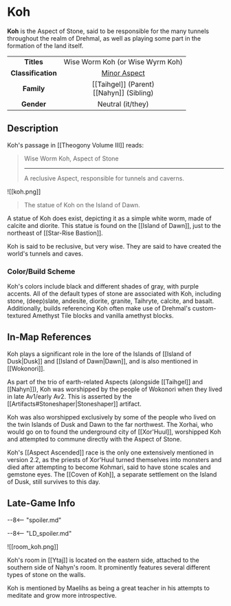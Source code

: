 # Koh

**Koh** is the Aspect of Stone, said to be responsible for the many tunnels throughout the realm of Drehmal, as well as playing some part in the formation of the land itself.

|  |  |
|:----------:|:----------------------:|
| **Titles** | Wise Worm Koh (or Wise Wyrm Koh) |
| **Classification** | [Minor Aspect](/Lore/Higher_Beings/Aspects/Minor_Aspects/) |
| **Family** | [[Taihgel]] (Parent) <br> [[Nahyn]] (Sibling) |
| **Gender** | Neutral (it/they) |

## Description

Koh's passage in [[Theogony Volume III]] reads:

> Wise Worm Koh, Aspect of Stone
> ***
> A reclusive Aspect, responsible for tunnels and caverns.

![[koh.png]]
> The statue of Koh on the Island of Dawn.

A statue of Koh does exist, depicting it as a simple white worm, made of calcite and diorite. This statue is found on the [[Island of Dawn]], just to the northeast of [[Star-Rise Bastion]].

Koh is said to be reclusive, but very wise. They are said to have created the world's tunnels and caves.

### Color/Build Scheme

Koh's colors include black and different shades of gray, with purple accents. All of the default types of stone are associated with Koh, including stone, (deep)slate, andesite, diorite, granite, Taihryte, calcite, and basalt. Additionally, builds referencing Koh often make use of Drehmal's custom-textured Amethyst Tile blocks and vanilla amethyst blocks.

## In-Map References

Koh plays a significant role in the lore of the Islands of [[Island of Dusk|Dusk]] and [[Island of Dawn|Dawn]], and is also mentioned in [[Wokonori]].

As part of the trio of earth-related Aspects (alongside [[Taihgel]] and [[Nahyn]]), Koh was worshipped by the people of Wokonori when they lived in late Av1/early Av2. This is asserted by the [[Artifacts#Stoneshaper|Stoneshaper]] artifact.

Koh was also worshipped exclusively by some of the people who lived on the twin Islands of Dusk and Dawn to the far northwest. The Xorhai, who would go on to found the underground city of [[Xor'Huul]], worshipped Koh and attempted to commune directly with the Aspect of Stone.

Koh's [[Aspect Ascended]] race is the only one extensively mentioned in version 2.2, as the priests of Xor'Huul turned themselves into monsters and died after attempting to become Kohmari, said to have stone scales and gemstone eyes. The [[Coven of Koh]], a separate settlement on the Island of Dusk, still survives to this day.

## Late-Game Info

--8<-- "spoiler.md"

--8<-- "LD_spoiler.md"

![[room_koh.png]]

Koh's room in [[Ytaj]] is located on the eastern side, attached to the southern side of Nahyn's room. It prominently features several different types of stone on the walls.

Koh is mentioned by Maelihs as being a great teacher in his attempts to meditate and grow more introspective.
